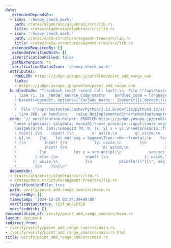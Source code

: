 ```yaml
---
data:
  _extendedDependsOn:
  - icon: ':heavy_check_mark:'
    path: crates/algebraic/algebraic/src/lib.rs
    title: crates/algebraic/algebraic/src/lib.rs
  - icon: ':heavy_check_mark:'
    path: crates/data-structure/segment-tree/src/lib.rs
    title: crates/data-structure/segment-tree/src/lib.rs
  _extendedRequiredBy: []
  _extendedVerifiedWith: []
  _isVerificationFailed: false
  _pathExtension: rs
  _verificationStatusIcon: ':heavy_check_mark:'
  attributes:
    PROBLEM: https://judge.yosupo.jp/problem/point_add_range_sum
    links:
    - https://judge.yosupo.jp/problem/point_add_range_sum
  bundledCode: "Traceback (most recent call last):\n  File \"/opt/hostedtoolcache/Python/3.12.8/x64/lib/python3.12/site-packages/onlinejudge_verify/documentation/build.py\"\
    , line 71, in _render_source_code_stat\n    bundled_code = language.bundle(stat.path,\
    \ basedir=basedir, options={'include_paths': [basedir]}).decode()\n          \
    \         ^^^^^^^^^^^^^^^^^^^^^^^^^^^^^^^^^^^^^^^^^^^^^^^^^^^^^^^^^^^^^^^^^^^^^^^^^^^^^^^^^\n\
    \  File \"/opt/hostedtoolcache/Python/3.12.8/x64/lib/python3.12/site-packages/onlinejudge_verify/languages/rust.py\"\
    , line 288, in bundle\n    raise NotImplementedError\nNotImplementedError\n"
  code: "// verification-helper: PROBLEM https://judge.yosupo.jp/problem/point_add_range_sum\n\
    \nuse algebraic::{algebra, monoid};\nuse proconio::input;\nuse segment_tree::SegmentTree;\n\
    \nalgebra!(M, i64);\nmonoid!(M, 0, |x, y| x + y);\n\n#[proconio::fastout]\nfn\
    \ main() {\n    input! {\n        n: usize,\n        q: usize,\n        a: [i64;\
    \ n],\n    }\n    let mut seg = SegmentTree::<M>::from(a);\n    for _ in 0..q\
    \ {\n        input! {\n            ty: usize,\n        }\n        if ty == 0 {\n\
    \            input! {\n                p: usize,\n                x: i64,\n  \
    \          }\n            let y = seg.get(p);\n            seg.set(p, y + x);\n\
    \        } else {\n            input! {\n                l: usize,\n         \
    \       r: usize,\n            }\n            println!(\"{}\", seg.prod(l..r));\n\
    \        }\n    }\n}\n"
  dependsOn:
  - crates/algebraic/algebraic/src/lib.rs
  - crates/data-structure/segment-tree/src/lib.rs
  isVerificationFile: true
  path: verify/point_add_range_sum/src/main.rs
  requiredBy: []
  timestamp: '2024-12-25 03:34:39+00:00'
  verificationStatus: TEST_ACCEPTED
  verifiedWith: []
documentation_of: verify/point_add_range_sum/src/main.rs
layout: document
redirect_from:
- /verify/verify/point_add_range_sum/src/main.rs
- /verify/verify/point_add_range_sum/src/main.rs.html
title: verify/point_add_range_sum/src/main.rs
---
```

